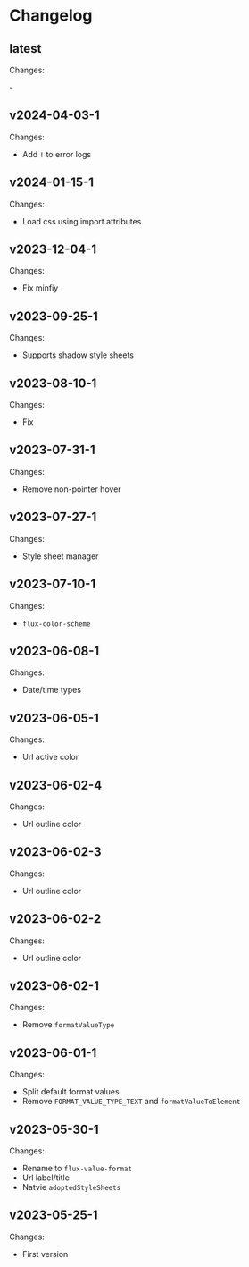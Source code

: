 # Changelog

## latest

Changes:

\-

## v2024-04-03-1

Changes:

- Add `!` to error logs

## v2024-01-15-1

Changes:

- Load css using import attributes

## v2023-12-04-1

Changes:

- Fix minfiy

## v2023-09-25-1

Changes:

- Supports shadow style sheets

## v2023-08-10-1

Changes:

- Fix

## v2023-07-31-1

Changes:

- Remove non-pointer hover

## v2023-07-27-1

Changes:

- Style sheet manager

## v2023-07-10-1

Changes:

- `flux-color-scheme`

## v2023-06-08-1

Changes:

- Date/time types

## v2023-06-05-1

Changes:

- Url active color

## v2023-06-02-4

Changes:

- Url outline color

## v2023-06-02-3

Changes:

- Url outline color

## v2023-06-02-2

Changes:

- Url outline color

## v2023-06-02-1

Changes:

- Remove `formatValueType`

## v2023-06-01-1

Changes:

- Split default format values
- Remove `FORMAT_VALUE_TYPE_TEXT` and `formatValueToElement`

## v2023-05-30-1

Changes:

- Rename to `flux-value-format`
- Url label/title
- Natvie `adoptedStyleSheets`

## v2023-05-25-1

Changes:

- First version
